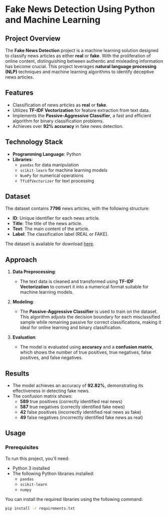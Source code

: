 # Fake News Detection Using Python and Machine Learning

## Project Overview
The **Fake News Detection** project is a machine learning solution designed to classify news articles as either **real** or **fake**. With the proliferation of online content, distinguishing between authentic and misleading information has become crucial. This project leverages **natural language processing (NLP)** techniques and machine learning algorithms to identify deceptive news articles.

## Features
- Classification of news articles as **real** or **fake**.
- Utilizes **TF-IDF Vectorization** for feature extraction from text data.
- Implements the **Passive-Aggressive Classifier**, a fast and efficient algorithm for binary classification problems.
- Achieves over **92% accuracy** in fake news detection.

## Technology Stack
- **Programming Language**: Python
- **Libraries**: 
  - `pandas` for data manipulation
  - `scikit-learn` for machine learning models
  - `NumPy` for numerical operations
  - `TfidfVectorizer` for text processing

## Dataset
The dataset contains **7796** news articles, with the following structure:
- **ID**: Unique identifier for each news article.
- **Title**: The title of the news article.
- **Text**: The main content of the article.
- **Label**: The classification label (REAL or FAKE).

The dataset is available for download [here](https://drive.google.com/file/d/1er9NJTLUA3qnRuyhfzuN0XUsoIC4a-_q/view).

## Approach
1. **Data Preprocessing**: 
   - The text data is cleaned and transformed using **TF-IDF Vectorization** to convert it into a numerical format suitable for machine learning models.
  
2. **Modeling**:
   - The **Passive-Aggressive Classifier** is used to train on the dataset. This algorithm adjusts the decision boundary for each misclassified sample while remaining passive for correct classifications, making it ideal for online learning and binary classification.

3. **Evaluation**:
   - The model is evaluated using **accuracy** and a **confusion matrix**, which shows the number of true positives, true negatives, false positives, and false negatives.

## Results
- The model achieves an accuracy of **92.82%**, demonstrating its effectiveness in detecting fake news.
- The confusion matrix shows:
  - **589** true positives (correctly identified real news)
  - **587** true negatives (correctly identified fake news)
  - **42** false positives (incorrectly identified real news as fake)
  - **49** false negatives (incorrectly identified fake news as real)

## Usage
### Prerequisites
To run this project, you'll need:
- Python 3 installed
- The following Python libraries installed:
  - `pandas`
  - `scikit-learn`
  - `numpy`
  
You can install the required libraries using the following command:

```bash
pip install -r requirements.txt
